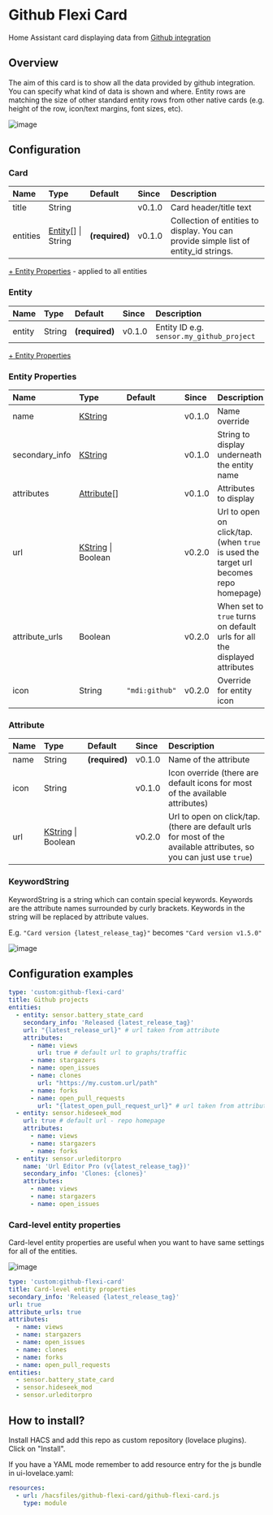 # Github Flexi Card
Home Assistant card displaying data from [Github integration](https://www.home-assistant.io/integrations/github/)

## Overview

The aim of this card is to show all the data provided by github integration. You can specify what kind of data is shown and where. Entity rows are matching the size of other standard entity rows from other native cards (e.g. height of the row, icon/text margins, font sizes, etc).

![image](https://user-images.githubusercontent.com/8268674/95763370-d904b180-0ca6-11eb-9951-56c8200ee025.png)


## Configuration

### Card
| Name | Type | Default | Since | Description |
|:-----|:-----|:-----|:-----|:-----|
| title | String |  | v0.1.0 | Card header/title text
| entities | [Entity](#entity)[] \| String | **(required)** | v0.1.0 | Collection of entities to display. You can provide simple list of entity_id strings.

[+ Entity Properties](#Entity-Properties) - applied to all entities

### Entity
| Name | Type | Default | Since | Description |
|:-----|:-----|:-----|:-----|:-----|
| entity | String | **(required)** | v0.1.0 | Entity ID e.g. `sensor.my_github_project`

[+ Entity Properties](#Entity-Properties)

### Entity Properties
| Name | Type | Default | Since | Description |
|:-----|:-----|:-----|:-----|:-----|
| name | [KString](#keywordstring) |  | v0.1.0 | Name override
| secondary_info | [KString](#keywordstring) |  | v0.1.0 | String to display underneath the entity name
| attributes | [Attribute](#attribute)[] |  | v0.1.0 | Attributes to display
| url | [KString](#keywordstring) \| Boolean |  | v0.2.0 | Url to open on click/tap. (when `true` is used the target url becomes repo homepage)
| attribute_urls | Boolean |  | v0.2.0 | When set to `true` turns on default urls for all the displayed attributes
| icon | String | `"mdi:github"` | v0.2.0 | Override for entity icon

### Attribute
| Name | Type | Default | Since | Description |
|:-----|:-----|:-----|:-----|:-----|
| name | String | **(required)** | v0.1.0 | Name of the attribute
| icon | String |  | v0.1.0 | Icon override (there are default icons for most of the available attributes)
| url | [KString](#keywordstring) \| Boolean |  | v0.2.0 | Url to open on click/tap. (there are default urls for most of the available attributes, so you can just use `true`)

### KeywordString

KeywordString is a string which can contain special keywords. Keywords are the attribute names surrounded by curly brackets. Keywords in the string will be replaced by attribute values.

E.g. `"Card version {latest_release_tag}"` becomes `"Card version v1.5.0"`

![image](https://user-images.githubusercontent.com/8268674/95771623-4ddde880-0cb3-11eb-9265-57876a08bd6e.png)

## Configuration examples

```yaml
type: 'custom:github-flexi-card'
title: Github projects
entities:
  - entity: sensor.battery_state_card
    secondary_info: 'Released {latest_release_tag}'
    url: "{latest_release_url}" # url taken from attribute
    attributes:
      - name: views
        url: true # default url to graphs/traffic
      - name: stargazers
      - name: open_issues
      - name: clones
        url: "https://my.custom.url/path"
      - name: forks
      - name: open_pull_requests
        url: "{latest_open_pull_request_url}" # url taken from attribute
  - entity: sensor.hideseek_mod
    url: true # default url - repo homepage
    attributes:
      - name: views
      - name: stargazers
      - name: forks
  - entity: sensor.urleditorpro
    name: 'Url Editor Pro (v{latest_release_tag})'
    secondary_info: 'Clones: {clones}'
    attributes:
      - name: views
      - name: stargazers
      - name: open_issues
```

### Card-level entity properties

Card-level entity properties are useful when you want to have same settings for all of the entities.

![image](https://user-images.githubusercontent.com/8268674/96266114-30b05f00-0fbe-11eb-9d10-f9b9e5dfc1cf.png)

```yaml
type: 'custom:github-flexi-card'
title: Card-level entity properties
secondary_info: 'Released {latest_release_tag}'
url: true
attribute_urls: true
attributes:
  - name: views
  - name: stargazers
  - name: open_issues
  - name: clones
  - name: forks
  - name: open_pull_requests
entities:
  - sensor.battery_state_card
  - sensor.hideseek_mod
  - sensor.urleditorpro
```

## How to install?

Install HACS and add this repo as custom repository (lovelace plugins). Click on "Install".

If you have a YAML mode remember to add resource entry for the js bundle in ui-lovelace.yaml:

```yaml
resources:
  - url: /hacsfiles/github-flexi-card/github-flexi-card.js
    type: module
```
